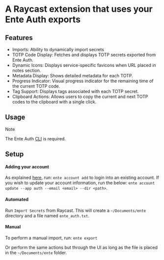 # A Raycast extension that uses your Ente Auth exports

## Features
- Imports: Ability to dynamically import secrets
- TOTP Code Display: Fetches and displays TOTP secrets exported from Ente Auth.
- Dynamic Icons: Displays service-specific favicons when URL placed in notes section.
- Metadata Display: Shows detailed metadata for each TOTP.
- Progress Indicator: Visual progress indicator for the remaining time of the current TOTP code.
- Tag Support: Displays tags associated with each TOTP secret.
- Clipboard Actions: Allows users to copy the current and next TOTP codes to the clipboard with a single click.

## Usage

> [!NOTE]
> The Ente Auth [CLI](https://github.com/ente-io/ente/tree/main/cli) is required.

## Setup
#### Adding your account
As explained [here](https://github.com/ente-io/ente/tree/main/cli#accounts), run:
`ente account add` to login into an existing account. If you wish to update your account information, run the below:
```ente account update --app auth --email <email> --dir <path>```.

#### Automated

Run `Import Secrets` from Raycast. This will create a `~/Documents/ente` directory and a file named `ente_auth.txt`.

#### Manual
To perform a manual import, run:
```ente export```

Or perform the same actions but through the UI as long as the file is placed in the `~/Documents/ente` folder.
